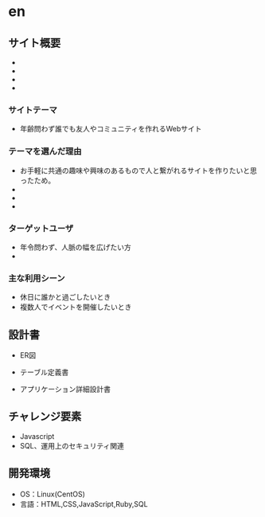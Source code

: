 # en

## サイト概要
* 
* 
* 
* 
### サイトテーマ
* 年齢問わず誰でも友人やコミュニティを作れるWebサイト

### テーマを選んだ理由
* お手軽に共通の趣味や興味のあるもので人と繋がれるサイトを作りたいと思ったため。
* 
* 
* 
### ターゲットユーザ
* 年令問わず、人脈の幅を広げたい方
* 
### 主な利用シーン
* 休日に誰かと過ごしたいとき
* 複数人でイベントを開催したいとき
## 設計書
* ER図

* テーブル定義書

* アプリケーション詳細設計書


## チャレンジ要素
* Javascript
* SQL、運用上のセキュリティ関連

## 開発環境
- OS：Linux(CentOS)
- 言語：HTML,CSS,JavaScript,Ruby,SQL
